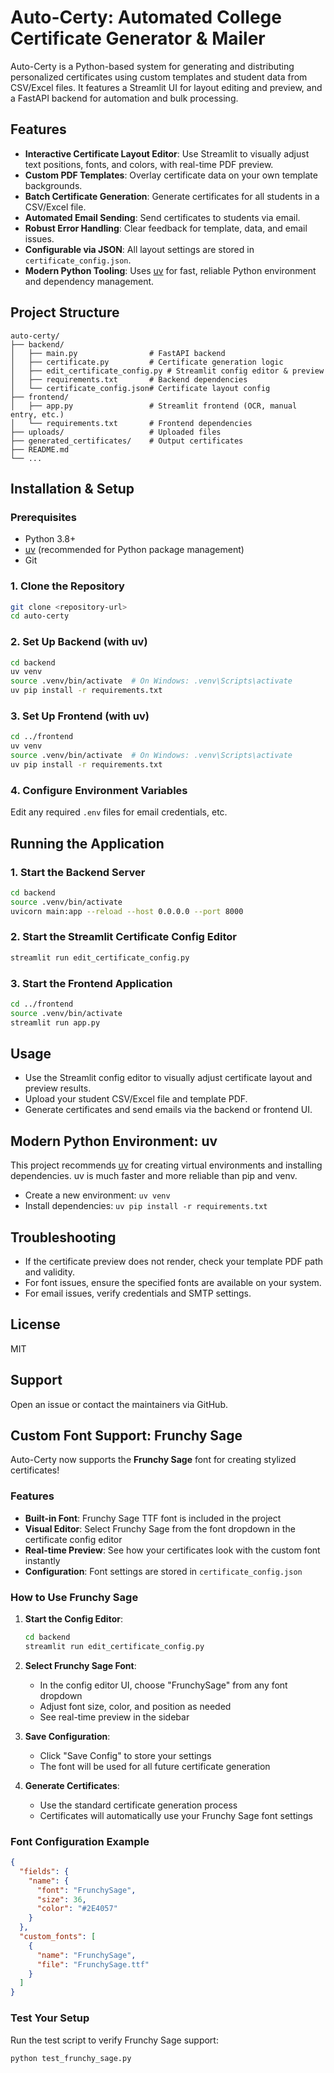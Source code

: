 # Auto-Certy: Automated College Certificate Generator & Mailer

Auto-Certy is a Python-based system for generating and distributing personalized certificates using custom templates and student data from CSV/Excel files. It features a Streamlit UI for layout editing and preview, and a FastAPI backend for automation and bulk processing.

## Features
- **Interactive Certificate Layout Editor**: Use Streamlit to visually adjust text positions, fonts, and colors, with real-time PDF preview.
- **Custom PDF Templates**: Overlay certificate data on your own template backgrounds.
- **Batch Certificate Generation**: Generate certificates for all students in a CSV/Excel file.
- **Automated Email Sending**: Send certificates to students via email.
- **Robust Error Handling**: Clear feedback for template, data, and email issues.
- **Configurable via JSON**: All layout settings are stored in `certificate_config.json`.
- **Modern Python Tooling**: Uses [uv](https://github.com/astral-sh/uv) for fast, reliable Python environment and dependency management.

## Project Structure
```
auto-certy/
├── backend/
│   ├── main.py                # FastAPI backend
│   ├── certificate.py         # Certificate generation logic
│   ├── edit_certificate_config.py # Streamlit config editor & preview
│   ├── requirements.txt       # Backend dependencies
│   └── certificate_config.json# Certificate layout config
├── frontend/
│   ├── app.py                 # Streamlit frontend (OCR, manual entry, etc.)
│   └── requirements.txt       # Frontend dependencies
├── uploads/                   # Uploaded files
├── generated_certificates/    # Output certificates
├── README.md
└── ...
```

## Installation & Setup

### Prerequisites
- Python 3.8+
- [uv](https://github.com/astral-sh/uv) (recommended for Python package management)
- Git

### 1. Clone the Repository
```bash
git clone <repository-url>
cd auto-certy
```

### 2. Set Up Backend (with uv)
```bash
cd backend
uv venv
source .venv/bin/activate  # On Windows: .venv\Scripts\activate
uv pip install -r requirements.txt
```

### 3. Set Up Frontend (with uv)
```bash
cd ../frontend
uv venv
source .venv/bin/activate  # On Windows: .venv\Scripts\activate
uv pip install -r requirements.txt
```

### 4. Configure Environment Variables
Edit any required `.env` files for email credentials, etc.

## Running the Application

### 1. Start the Backend Server
```bash
cd backend
source .venv/bin/activate
uvicorn main:app --reload --host 0.0.0.0 --port 8000
```

### 2. Start the Streamlit Certificate Config Editor
```bash
streamlit run edit_certificate_config.py
```

### 3. Start the Frontend Application
```bash
cd ../frontend
source .venv/bin/activate
streamlit run app.py
```

## Usage
- Use the Streamlit config editor to visually adjust certificate layout and preview results.
- Upload your student CSV/Excel file and template PDF.
- Generate certificates and send emails via the backend or frontend UI.

## Modern Python Environment: uv
This project recommends [uv](https://github.com/astral-sh/uv) for creating virtual environments and installing dependencies. uv is much faster and more reliable than pip and venv.
- Create a new environment: `uv venv`
- Install dependencies: `uv pip install -r requirements.txt`

## Troubleshooting
- If the certificate preview does not render, check your template PDF path and validity.
- For font issues, ensure the specified fonts are available on your system.
- For email issues, verify credentials and SMTP settings.

## License
MIT

## Support
Open an issue or contact the maintainers via GitHub.

## Custom Font Support: Frunchy Sage

Auto-Certy now supports the **Frunchy Sage** font for creating stylized certificates! 

### Features
- **Built-in Font**: Frunchy Sage TTF font is included in the project
- **Visual Editor**: Select Frunchy Sage from the font dropdown in the certificate config editor
- **Real-time Preview**: See how your certificates look with the custom font instantly
- **Configuration**: Font settings are stored in `certificate_config.json`

### How to Use Frunchy Sage

1. **Start the Config Editor**:
   ```bash
   cd backend
   streamlit run edit_certificate_config.py
   ```

2. **Select Frunchy Sage Font**:
   - In the config editor UI, choose "FrunchySage" from any font dropdown
   - Adjust font size, color, and position as needed
   - See real-time preview in the sidebar

3. **Save Configuration**:
   - Click "Save Config" to store your settings
   - The font will be used for all future certificate generation

4. **Generate Certificates**:
   - Use the standard certificate generation process
   - Certificates will automatically use your Frunchy Sage font settings

### Font Configuration Example
```json
{
  "fields": {
    "name": {
      "font": "FrunchySage",
      "size": 36,
      "color": "#2E4057"
    }
  },
  "custom_fonts": [
    {
      "name": "FrunchySage", 
      "file": "FrunchySage.ttf"
    }
  ]
}
```

### Test Your Setup
Run the test script to verify Frunchy Sage support:
```bash
python test_frunchy_sage.py
```
